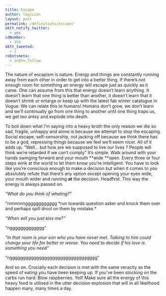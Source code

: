 ```yaml
---
title: Escape
author: logician
layout: post
permalink: /definitions/escape/
aktt_notify_twitter:
  - yes
idNumber:
  - 154
aktt_tweeted:
  - 1
robotsmeta:
  - index,follow
---
```

The nature of escapism is nature. Energy and things are constantly running away from each other in order to get into a better thing. <!--more-->If there&#8217;s not enough room for something an energy will escape just as quickly as it came. One can assume from this that energy doesn&#8217;t learn anything. It doesn&#8217;t learn that one thing is better than another, it doesn&#8217;t learn that it doesn&#8217;t shrink or enlarge or keep up with the latest fab winter catalogue in Vogue. We can relate this to humans! Homans don&#8217;t grow, we don&#8217;t learn and we&#8217;ll continually go from one thing to another until one thing traps us, we get too antsy and explode into death.

To boil down what I&#8217;m saying into a heavy broth the only reason we die so sad, fragile, unhappy and alone is because we attempt to stop the escaping. Social escape, self-censorship, not jacking off because we think there has to be a god, repressing things because we feel we&#8217;ll seem nicer. All of it adds up. &#8220;Well&#8230; but how are we supposed to live our lives ? People will think we&#8217;re retarded if we can&#8217;t comply&#8221; It&#8217;s simple. Walk around with your hands swinging forward and your mouth **wide **open. Every three or four steps wink at the world to let them know you&#8217;re intelligent. You have to look like you&#8217;re conscious enough to make a decision but when it comes to you absolutely refute that there&#8217;s any option except opening your eyes wide, your mouth wider and running **at** the decision. Headfirst. This way the energy is always passed on.

*&#8220;What do you think of whaling?&#8221;*

&#8220;nnnnnnngggggggggggg \*run towards question asker and knock them over and perhaps spill drool on them by mistake.\*

*&#8220;When will you just kiss me?&#8221;*

&#8220;nggggggggggggg&#8221;

*&#8220;In that room is your son who you have never met. Talking to him could change your life for better or worse. You need to decide if his love is something you need&#8221;*

&#8220;nggggggggggggggggggggggggggggggggg&#8221;

And so on. Crucially each decision is met with the same veracity as the speed of eating you have been keeping up. If you&#8217;ve been stocking on the carbs run hard. Blow raspberries. Yell! Make sure all the energy of this heavy food is utilised in the utter decision explosion that will in all likelihood happen many, many times a day.